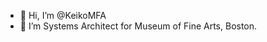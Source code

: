- 👋 Hi, I’m @KeikoMFA
- 👀 I’m Systems Architect for Museum of Fine Arts, Boston.

<!---
KeikoMFA/KeikoMFA is a ✨ special ✨ repository because its `README.md` (this file) appears on your GitHub profile.
You can click the Preview link to take a look at your changes.
--->
